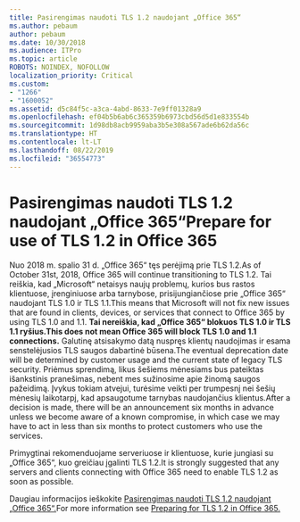```yaml
---
title: Pasirengimas naudoti TLS 1.2 naudojant „Office 365“
ms.author: pebaum
author: pebaum
ms.date: 10/30/2018
ms.audience: ITPro
ms.topic: article
ROBOTS: NOINDEX, NOFOLLOW
localization_priority: Critical
ms.custom:
- "1266"
- "1600052"
ms.assetid: d5c84f5c-a3ca-4abd-8633-7e9ff01328a9
ms.openlocfilehash: ef04b5b6ab6c365359b6973cbd56d5d1e833554b
ms.sourcegitcommit: 1d98db8acb9959aba3b5e308a567ade6b62da56c
ms.translationtype: HT
ms.contentlocale: lt-LT
ms.lasthandoff: 08/22/2019
ms.locfileid: "36554773"
---
```

# <a name="prepare-for-use-of-tls-12-in-office-365"></a><span data-ttu-id="6dcde-102">Pasirengimas naudoti TLS 1.2 naudojant „Office 365“</span><span class="sxs-lookup"><span data-stu-id="6dcde-102">Prepare for use of TLS 1.2 in Office 365</span></span>

<span data-ttu-id="6dcde-103">Nuo 2018 m. spalio 31 d. „Office 365“ tęs perėjimą prie TLS 1.2.</span><span class="sxs-lookup"><span data-stu-id="6dcde-103">As of October 31st, 2018, Office 365 will continue transitioning to TLS 1.2.</span></span> <span data-ttu-id="6dcde-104">Tai reiškia, kad „Microsoft“ netaisys naujų problemų, kurios bus rastos klientuose, įrenginiuose arba tarnybose, prisijungiančiose prie „Office 365“ naudojant TLS 1.0 ir TLS 1.1.</span><span class="sxs-lookup"><span data-stu-id="6dcde-104">This means that Microsoft will not fix new issues that are found in clients, devices, or services that connect to Office 365 by using TLS 1.0 and 1.1.</span></span> <span data-ttu-id="6dcde-105">**Tai nereiškia, kad „Office 365“ blokuos TLS 1.0 ir TLS 1.1 ryšius.**</span><span class="sxs-lookup"><span data-stu-id="6dcde-105">**This does not mean Office 365 will block TLS 1.0 and 1.1 connections.**</span></span> <span data-ttu-id="6dcde-106">Galutinę atsisakymo datą nuspręs klientų naudojimas ir esama senstelėjusios TLS saugos dabartinė būsena.</span><span class="sxs-lookup"><span data-stu-id="6dcde-106">The eventual deprecation date will be determined by customer usage and the current state of legacy TLS security.</span></span> <span data-ttu-id="6dcde-107">Priėmus sprendimą, likus šešiems mėnesiams bus pateiktas išankstinis pranešimas, nebent mes sužinosime apie žinomą saugos pažeidimą. Įvykus tokiam atvejui, turėsime veikti per trumpesnį nei šešių mėnesių laikotarpį, kad apsaugotume tarnybas naudojančius klientus.</span><span class="sxs-lookup"><span data-stu-id="6dcde-107">After a decision is made, there will be an announcement six months in advance unless we become aware of a known compromise, in which case we may have to act in less than six months to protect customers who use the services.</span></span>
  
<span data-ttu-id="6dcde-108">Primygtinai rekomenduojame serveriuose ir klientuose, kurie jungiasi su „Office 365“, kuo greičiau įgalinti TLS 1.2.</span><span class="sxs-lookup"><span data-stu-id="6dcde-108">It is strongly suggested that any servers and clients connecting with Office 365 need to enable TLS 1.2 as soon as possible.</span></span>
  
<span data-ttu-id="6dcde-109">Daugiau informacijos ieškokite [Pasirengimas naudoti TLS 1.2 naudojant „Office 365“.](https://support.microsoft.com/help/4057306/preparing-for-tls-1-2-in-office-365)</span><span class="sxs-lookup"><span data-stu-id="6dcde-109">For more information see [Preparing for TLS 1.2 in Office 365.](https://support.microsoft.com/help/4057306/preparing-for-tls-1-2-in-office-365)</span></span>
  